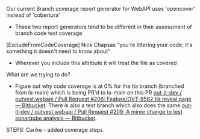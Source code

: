Our current Branch coverage report generator for WebAPI uses 'opencover' instead of 'cobertura'
- These two report generators tend to be different in their assessment of branch code test coverage

[ExcludeFromCodeCoverage] Nick Chapsas "you're littering your code; it's something it doesn't need to know about"
- Wherever you include this attribute it will treat the file as covered

What are we trying to do?
- Figure out why code coverage is at 0% for the tla branch (branched from la-main) which is being PR'd to la-main on this PR [out-it-dev / outvest.webapi / Pull Request #206: Feature/OVT-8562 tla reveal page — Bitbucket](https://bitbucket.org/out-it-dev/outvest.webapi/pull-requests/206/feature-ovt-8562-tla-reveal-page?link_source=email). There is also a test branch which also does the same [out-it-dev / outvest.webapi / Pull Request #209: A minor change to test sonarqube analysis — Bitbucket](https://bitbucket.org/out-it-dev/outvest.webapi/pull-requests/209). 

STEPS:
Carike - added coverage steps

